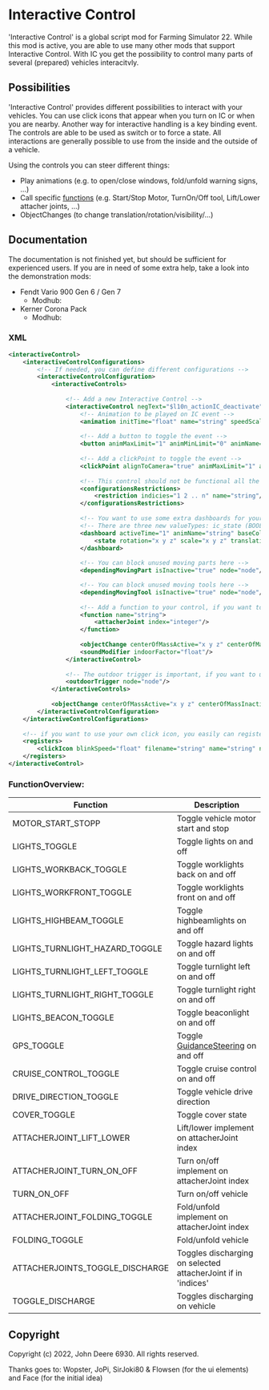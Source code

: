 # Interactive Control

'Interactive Control' is a global script mod for Farming Simulator 22.
While this mod is active, you are able to use many other mods that support Interactive Control.
With IC you get the possibility to control many parts of several (prepared) vehicles interacitvly. 


## Possibilities

'Interactive Control' provides different possibilities to interact with your vehicles. You can use click icons that appear when you turn on IC or when you are nearby. Another way for interactive handling is a key binding event. The controls are able to be used as switch or to force a state.
All interactions are generally possible to use from the inside and the outside of a vehicle. 

Using the controls you can steer different things:
* Play animations (e.g. to open/close windows, fold/unfold warning signs, ...)
* Call specific [functions](#FunctionOverview) (e.g. Start/Stop Motor, TurnOn/Off tool, Lift/Lower attacher joints, ...)
* ObjectChanges (to change translation/rotation/visibility/...)


## Documentation

The documentation is not finished yet, but should be sufficient for experienced users.
If you are in need of some extra help, take a look into the demonstration mods:
* Fendt Vario 900 Gen 6 / Gen 7
  * Modhub: 
* Kerner Corona Pack
  * Modhub: 


### XML
```xml
<interactiveControl>
    <interactiveControlConfigurations>
        <!-- If needed, you can define different configurations -->
        <interactiveControlConfiguration>
            <interactiveControls>
            
                <!-- Add a new Interactive Control -->
                <interactiveControl negText="$l10n_actionIC_deactivate" posText="$l10n_actionIC_activate">
                    <!-- Animation to be played on IC event -->
                    <animation initTime="float" name="string" speedScale="float" />
                    
                    <!-- Add a button to toggle the event -->
                    <button animMaxLimit="1" animMinLimit="0" animName="string" foldMaxLimit="1" foldMinLimit="0" forcedState="boolean" input="string" range="5" refNode="node" type="UNKNOWN"/>
                    
                    <!-- Add a clickPoint to toggle the event -->
                    <clickPoint alignToCamera="true" animMaxLimit="1" animMinLimit="0" animName="string" blinkSpeedScale="1" foldMaxLimit="1" foldMinLimit="0" forcedState="boolean" iconType="CROSS" invertX="false" invertZ="false" node="node" scaleOffset="float" size="0.04" type="UNKNOWN"/>
                    
                    <!-- This control should not be functional all the time? Add a configuration restriction -->
                    <configurationsRestrictions>
                        <restriction indicies="1 2 .. n" name="string"/>
                    </configurationsRestrictions>
                    
                    <!-- You want to use some extra dashboards for your control? -->
                    <!-- There are three new valueTypes: ic_state (BOOLEAN) | ic_stateValue (FLOAT 0-1) | ic_action (in combination with 'raiseTime', 'activeTime', 'onICActivate', 'onICDeactivate')-->
                    <dashboard activeTime="1" animName="string" baseColor="string" displayType="string" doInterpolation="false" emissiveScale="0.2" emitColor="string"font="DIGIT" fontThickness="1" groups="string" hasNormalMap="false" hiddenColor="string" idleValue="0" intensity="1" interpolationSpeed="0.005" maxRot="string" maxValueAnim="float" maxValueRot="float" maxValueSlider="float" minRot="string" minValueAnim="float" minValueRot="float" minValueSlider="float" node="node" numberColor="string" numbers="node" onICActivate="true" onICDeactivate="true" precision="1" raiseTime="1" rotAxis="float" textAlignment="RIGHT" textColor="string" textMask="00.0" textScaleX="1" textScaleY="1" textSize="0.03" valueType="string">
                        <state rotation="x y z" scale="x y z" translation="x y z" value="1 2 .. n" visibility="boolean"/>
                    </dashboard>
                    
                    <!-- You can block unused moving parts here -->
                    <dependingMovingPart isInactive="true" node="node"/>

                    <!-- You can block unused moving tools here -->
                    <dependingMovingTool isInactive="true" node="node"/>
                    
                    <!-- Add a function to your control, if you want to control a attached vehicle function, define an attacher joint index -->
                    <function name="string">
                        <attacherJoint index="integer"/>
                    </function>
                    
                    <objectChange centerOfMassActive="x y z" centerOfMassInactive="x y z" compoundChildActive="boolean" compoundChildInactive="boolean" interpolation="false" interpolationTime="1" massActive="float" massInactive="float" node="node" parentNodeActive="node" parentNodeInactive="node" rigidBodyTypeActive="string" rigidBodyTypeInactive="string" rotationActive="x y z" rotationInactive="x y z" scaleActive="x y z" scaleInactive="x y z" shaderParameter="string" shaderParameterActive="x y z w" shaderParameterInactive="x y z w" sharedShaderParameter="false" translationActive="x y z" translationInactive="x y z" visibilityActive="boolean" visibilityInactive="boolean"/>
                    <soundModifier indoorFactor="float"/>
                </interactiveControl>
                
                <!-- The outdoor trigger is important, if you want to use IC from the outside of a vehicle -->
                <outdoorTrigger node="node"/>
            </interactiveControls>
            
            <objectChange centerOfMassActive="x y z" centerOfMassInactive="x y z" compoundChildActive="boolean" compoundChildInactive="boolean" interpolation="false" interpolationTime="1" massActive="float" massInactive="float" node="node" parentNodeActive="node" parentNodeInactive="node" rigidBodyTypeActive="string" rigidBodyTypeInactive="string" rotationActive="x y z" rotationInactive="x y z" scaleActive="x y z" scaleInactive="x y z" shaderParameter="string" shaderParameterActive="x y z w" shaderParameterInactive="x y z w" sharedShaderParameter="false" translationActive="x y z" translationInactive="x y z" visibilityActive="boolean" visibilityInactive="boolean"/>
        </interactiveControlConfiguration>
    </interactiveControlConfigurations>
    
    <!-- if you want to use your own click icon, you easily can register it here -->
    <registers>
        <clickIcon blinkSpeed="float" filename="string" name="string" node="string"/>
    </registers>
</interactiveControl>

```


### FunctionOverview:

Function | Description
-------- | --------
MOTOR_START_STOPP | Toggle vehicle motor start and stop
LIGHTS_TOGGLE | Toggle lights on and off
LIGHTS_WORKBACK_TOGGLE | Toggle worklights back on and off
LIGHTS_WORKFRONT_TOGGLE | Toggle worklights front on and off
LIGHTS_HIGHBEAM_TOGGLE | Toggle highbeamlights on and off
LIGHTS_TURNLIGHT_HAZARD_TOGGLE | Toggle hazard lights on and off
LIGHTS_TURNLIGHT_LEFT_TOGGLE | Toggle turnlight left on and off
LIGHTS_TURNLIGHT_RIGHT_TOGGLE | Toggle turnlight right on and off
LIGHTS_BEACON_TOGGLE | Toggle beaconlight on and off
GPS_TOGGLE | Toggle [GuidanceSteering](https://www.farming-simulator.com/mod.php?lang=de&country=at&mod_id=228522) on and off
CRUISE_CONTROL_TOGGLE | Toggle cruise control on and off
DRIVE_DIRECTION_TOGGLE | Toggle vehicle drive direction
COVER_TOGGLE | Toggle cover state
ATTACHERJOINT_LIFT_LOWER | Lift/lower implement on attacherJoint index
ATTACHERJOINT_TURN_ON_OFF | Turn on/off implement on attacherJoint index
TURN_ON_OFF | Turn on/off vehicle
ATTACHERJOINT_FOLDING_TOGGLE | Fold/unfold implement on attacherJoint index
FOLDING_TOGGLE | Fold/unfold vehicle
ATTACHERJOINTS_TOGGLE_DISCHARGE | Toggles discharging on selected attacherJoint if in 'indices'
TOGGLE_DISCHARGE | Toggles discharging on vehicle


## Copyright

Copyright (c) 2022, John Deere 6930. All rights reserved.

Thanks goes to: Wopster, JoPi, SirJoki80 & Flowsen (for the ui elements) and Face (for the initial idea)
